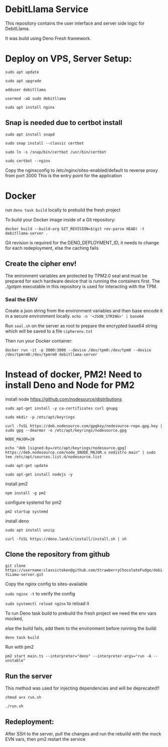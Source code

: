 # DebitLlama Service

This repository contains the user interface and server side logic for
DebitLlama.

It was build using Deno Fresh framework.

# Deploy on VPS, Server Setup:

`sudo apt update`

`sudo apt upgrade`

`adduser debitllama`

`usermod -aG sudo debitllama`

`sudo apt install nginx`

## Snap is needed due to certbot install

`sudo apt install snapd`

`sudo snap install --classic certbot`

`sudo ln -s /snap/bin/certbot /usr/bin/certbot`

`sudo certbot --nginx`

Copy the nginxconfig to /etc/nginx/sites-enabled/default to reverse proxy from
port 3000 This is the entry point for the application

# Docker

run `deno task build` locally to prebuild the fresh project

To build your Docker image inside of a Git repository:

`docker build --build-arg GIT_REVISION=$(git rev-parse HEAD) -t debitllama-server .`

Git revision is required for the DENO_DEPLOYMENT_ID, it needs to change for each
redeployment, else the caching fails

## Create the cipher env!

The enironment variables are protected by TPM2.0 seal and must be prepared for
each hardware device that is running the containers first. The ./gotpm
executable in this repository is used for interacting with the TPM.

### Seal the ENV

Create a json string from the environment variables and then base encode it in a
secure environment locally. `echo -n '<JSON_STRING>' | base64`

Run `seal.sh` on the server as root to prepare the encrypted base64 string which will
be saved to a file `cipherenv.txt`

Then run your Docker container:

`docker run -it -p 3000:3000 --device /dev/tpm0:/dev/tpm0 --device /dev/tpmrm0:/dev/tpmrm0 debitllama-server`

# Instead of docker, PM2! Need to install Deno and Node for PM2

install node https://github.com/nodesource/distributions

`sudo apt-get install -y ca-certificates curl gnupg`

`sudo mkdir -p /etc/apt/keyrings`

`curl -fsSL https://deb.nodesource.com/gpgkey/nodesource-repo.gpg.key | sudo gpg --dearmor -o /etc/apt/keyrings/nodesource.gpg`

`NODE_MAJOR=20`

`echo "deb [signed-by=/etc/apt/keyrings/nodesource.gpg] https://deb.nodesource.com/node_$NODE_MAJOR.x nodistro main" | sudo tee /etc/apt/sources.list.d/nodesource.list`

`sudo apt-get update`

`sudo apt-get install nodejs -y`

install pm2

`npm install -g pm2`

configure systemd for pm2

`pm2 startup systemd`

install deno

`sudo apt install unzip`

`curl -fsSL https://deno.land/x/install/install.sh | sh`

## Clone the repository from github

`git clone https://username:classictoken@github.com/StrawberryChocolateFudge/debitLLama-server.git`

Copy the nginx config to sites-available

`sudo nginx -t` to verify the config

`sudo systemctl reload nginx` to reload it

To run Deno task build to prebuild the fresh project we need the env vars
mocked,

else the build fails, add them to the environment before running the build:

`deno task build`

Run with pm2

`pm2 start main.ts --interpreter="deno" --interpreter-args="run -A --unstable"`

## Run the server

This method was used for injecting dependencies and will be deprecated!!

`chmod a+x run.sh`

`./run.sh`

## Redeployment:

After SSH to the server, pull the changes and run the rebuiild with the mock EVN
vars, then pm2 restart the service

